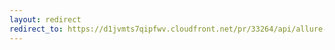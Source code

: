 ```yaml
---
layout: redirect
redirect_to: https://d1jvmts7qipfwv.cloudfront.net/pr/33264/api/allure-report/index.html
---
```

